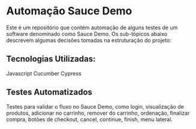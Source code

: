 # Automação Sauce Demo
Este é um repositório que contém automação de alguns testes de um software denominado como Sauce Demo. Os sub-tópicos abaixo descrevem algumas decisões tomadas na estruturação do projeto:

## Tecnologias Utilizadas:

Javascript
Cucumber
Cypress

## Testes Automatizados
Testes para validar o fluxo no Sauce Demo, como login, visualização de produtos, adicionar no carrinho, remover do carrinho, ordenação, finalizar compra, botões de checkout, cancel, continue, finish, menu lateral.
